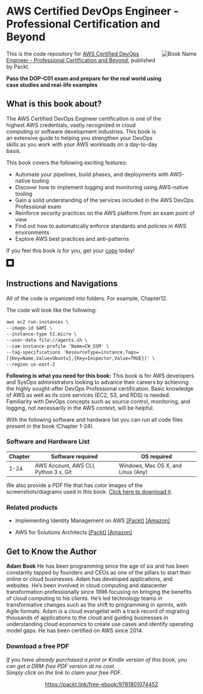 


# AWS Certified DevOps Engineer - Professional Certification and Beyond

<a href="https://www.packtpub.com/product/aws-certified-devops-engineer-professional-certification-and-beyond/9781801074452"><img src="https://static.packt-cdn.com/products/9781801074452/cover/smaller" alt="Book Name" height="256px" align="right"></a>

This is the code repository for [AWS Certified DevOps Engineer - Professional Certification and Beyond](https://www.packtpub.com/product/aws-certified-devops-engineer-professional-certification-and-beyond/9781801074452), published by Packt.

**Pass the DOP-C01 exam and prepare for the real world using case studies and real-life examples**

## What is this book about?
The AWS Certified DevOps Engineer certification is one of the highest AWS credentials, vastly recognized in cloud computing or software development industries. This book is an extensive guide to helping you strengthen your DevOps skills as you work with your AWS workloads on a day-to-day basis.

This book covers the following exciting features: 
* Automate your pipelines, build phases, and deployments with AWS-native tooling
* Discover how to implement logging and monitoring using AWS-native tooling
* Gain a solid understanding of the services included in the AWS DevOps Professional exam
* Reinforce security practices on the AWS platform from an exam point of view
* Find out how to automatically enforce standards and policies in AWS environments
* Explore AWS best practices and anti-patterns

If you feel this book is for you, get your [copy](https://www.amazon.com/Certified-DevOps-Engineer-Professional-Certification-ebook/dp/B099266M2M) today!

<a href="https://www.packtpub.com/?utm_source=github&utm_medium=banner&utm_campaign=GitHubBanner"><img src="https://raw.githubusercontent.com/PacktPublishing/GitHub/master/GitHub.png" alt="https://www.packtpub.com/" border="5" /></a>

## Instructions and Navigations
All of the code is organized into folders. For example, Chapter12.

The code will look like the following:
```
aws ec2 run-instances \
--image-id $AMI \
--instance-type t2.micro \
--user-data file://agents.sh \
--iam-instance-profile 'Name=CW_SSM' \
--tag-specifications 'ResourceType=instance,Tags=[{Key=Name,Value=Ubuntu},{Key=Inspector,Value=TRUE}]' \
--region us-east-2

```

**Following is what you need for this book:**
This book is for AWS developers and SysOps administrators looking to advance their careers by achieving the highly sought-after DevOps Professional certification. Basic knowledge of AWS as well as its core services (EC2, S3, and RDS) is needed. Familiarity with DevOps concepts such as source control, monitoring, and logging, not necessarily in the AWS context, will be helpful.

With the following software and hardware list you can run all code files present in the book (Chapter 1-24).

### Software and Hardware List

| Chapter  | Software required                                                                                  | OS required                        |
| -------- | ---------------------------------------------------------------------------------------------------| -----------------------------------|
| 1-24     | AWS Account, AWS CLI, Python 3.x, Git									                            | Windows, Mac OS X, and Linux (Any) |


We also provide a PDF file that has color images of the screenshots/diagrams used in this book. [Click here to download it](https://static.packt-cdn.com/downloads/9781801074452_ColorImages.pdf).

### Related products <Other books you may enjoy>
* Implementing Identity Management on AWS [[Packt]](https://www.packtpub.com/product/implementing-identity-management-on-aws/9781800562288) [[Amazon]](https://www.amazon.com/Implementing-Identity-Management-AWS-environments/dp/1800562284)

* AWS for Solutions Architects [[Packt]](https://www.packtpub.com/product/aws-for-solutions-architects/9781789539233) [[Amazon]](https://www.amazon.com/AWS-Solutions-Architects-infrastructure-implementing/dp/1789539234)

## Get to Know the Author
**Adam Book**
He has been programming since the age of six and has been constantly tapped by founders and CEOs as one of the pillars to start their online or cloud businesses. Adam has developed applications, and websites. He’s been involved in cloud computing and datacenter transformation professionally since 1996 focusing on bringing the benefits of cloud computing to his clients. He’s led technology teams in transformative changes such as the shift to programming in sprints, with Agile formats. Adam is a cloud evangelist with a track record of migrating thousands of applications to the cloud and guiding businesses in understanding cloud economics to create use cases and identify operating model gaps. He has been certified on AWS since 2014.
### Download a free PDF

 <i>If you have already purchased a print or Kindle version of this book, you can get a DRM-free PDF version at no cost.<br>Simply click on the link to claim your free PDF.</i>
<p align="center"> <a href="https://packt.link/free-ebook/9781801074452">https://packt.link/free-ebook/9781801074452 </a> </p>